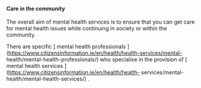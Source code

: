 ####  **Care in the community**

The overall aim of mental health services is to ensure that you can get care
for mental health issues while continuing in society or within the community.

There are specific [ mental health professionals
](https://www.citizensinformation.ie/en/health/health-services/mental-
health/mental-health-professionals/) who specialise in the provision of [
mental health services ](https://www.citizensinformation.ie/en/health/health-
services/mental-health/mental-health-services/) .
